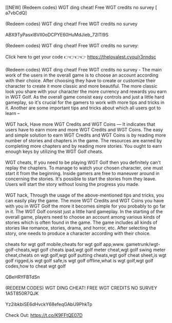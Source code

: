 [[NEW] (Redeem codes) WGT ding cheat! Free WGT credits no survey [ a7vbCdQ]
<br>
<br>(Redeem codes) WGT ding cheat! Free WGT credits no survey
<br>
<br>ABX9TyPasxl8VII0oDCPYE60HuMdJieb_72lTI9S
<br>
<br>(Redeem codes) WGT ding cheat! Free WGT credits no survey:
<br>
<br>Click here to get your code 👉👉👉👉 https://theloyalest.cyou/r3nndsc
<br>
<br>(Redeem codes) WGT ding cheat! Free WGT credits no survey - The main work of the users in the overall game is to choose an account according with their choice. After choosing they have to create or customize their character to create it more classic and more beautiful. The more classic look you share with your character the more currency and rewards you earn in WGT Golf. As the overall game consist easy controls and just a little hard gameplay, so it's crucial for the gamers to work with more tips and tricks in it. Another are some important tips and tricks about which all users got to learn –
<br>
<br>WGT hack, Have more WGT Credits and WGT Coins — It indicates that users have to earn more and more WGT Credits and WGT Coins. The easy and simple solution to earn WGT Credits and WGT Coins is by reading more number of stories and chapters in the game. The resources are earned by completing more chapters and by reading more stories. You ought to earn enough keys by utilizing the WGT Golf cheats. 
<br>
<br>WGT cheats, If you need to be playing WGT Golf then you definitely can't replay the chapters. To manage to watch your chosen character, one must start it from the beginning. Inside gamers are free to maneuver around in concerning the stories. It's possible to start the stories from they leave. Users will start the story without losing the progress you made. 
<br>
<br>WGT hack, Through the usage of the above-mentioned tips and tricks, you can easily play the game. The more WGT Credits and WGT Coins you have with you in WGT Golf the more it becomes simple for you probably to go far in it. The WGT Golf consist just a little hard gameplay. In the starting of the overall game, players need to choose an account among various kinds of stories which is often found in the game. The game includes all kinds of stories like romance, stories, drama, and horror, etc. After selecting the story, one needs to produce a character according with their choice. 
<br>
<br>cheats for wgt golf mobile,cheats for wgt golf app,www. gametrunk/wgt-golf-cheats,wgt golf cheats ipad,wgt golf meter cheat,wgt golf swing meter cheat,cheats on wgt golf,wgt golf putting cheats,wgt golf cheat sheet,is wgt golf rigged,is wgt golf safe,is wgt golf offline,what is wgt golf,wgt golf codes,how to cheat wgt golf
<br>
<br>QBeHRYFBTdSn
<br>
<br>(REDEEM CODES) WGT DING CHEAT! FREE WGT CREDITS NO SURVEY 1A5T850R7QJK
<br>
<br>Yz2ibkbiSE6dHvckY68efeqGAbU9PhkTp
<br>
<br>Check Out: https://t.co/K9FFtQE07D
<br>
